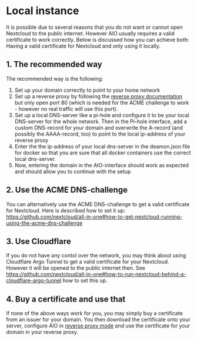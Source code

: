 # Local instance
It is possible due to several reasons that you do not want or cannot open Nextcloud to the public internet. However AIO usually requires a valid certificate to work correctly. Below is discussed how you can achieve both: Having a valid certificate for Nextcloud and only using it locally.

## 1. The recommended way
The recommended way is the following:
1. Set up your domain correctly to point to your home network
1. Set up a reverse proxy by following the [reverse proxy documentation](./reverse-proxy.md) but only open port 80 (which is needed for the ACME challenge to work - however no real traffic will use this port).
1. Set up a local DNS-server like a pi-hole and configure it to be your local DNS-server for the whole network. Then in the Pi-hole interface, add a custom DNS-record for your domain and overwrite the A-record (and possibly the AAAA-record, too) to point to the local ip-address of your reverse proxy 
1. Enter the the ip-address of your local dns-server in the deamon.json file for docker so that you are sure that all docker containers use the correct local dns-server.
1. Now, entering the domain in the AIO-interface should work as expected and should allow you to continue with the setup

## 2. Use the ACME DNS-challenge
You can alternatively use the ACME DNS-challenge to get a valid certificate for Nextcloud. Here is described how to set it up: https://github.com/nextcloud/all-in-one#how-to-get-nextcloud-running-using-the-acme-dns-challenge

## 3. Use Cloudflare
If you do not have any contol over the network, you may think about using Cloudflare Argo Tunnel to get a valid certificate for your Nextcloud. However it will be opened to the public internet then. See https://github.com/nextcloud/all-in-one#how-to-run-nextcloud-behind-a-cloudflare-argo-tunnel how to set this up.

## 4. Buy a certificate and use that
If none of the above ways work for you, you may simply buy a certificate from an issuer for your domain. You then download the certificate onto your server, configure AIO in [reverse proxy mode](./reverse-proxy.md) and use the certificate for your domain in your reverse proxy.
